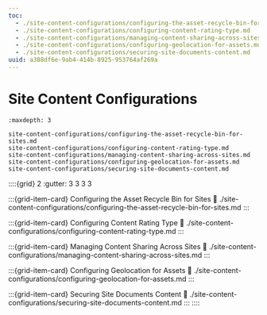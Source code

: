 ```yaml
---
toc:
  - ./site-content-configurations/configuring-the-asset-recycle-bin-for-sites.md
  - ./site-content-configurations/configuring-content-rating-type.md
  - ./site-content-configurations/managing-content-sharing-across-sites.md
  - ./site-content-configurations/configuring-geolocation-for-assets.md
  - ./site-content-configurations/securing-site-documents-content.md
uuid: a388df6e-9ab4-414b-8925-953764af269a
---
```

# Site Content Configurations

```{toctree}
:maxdepth: 3

site-content-configurations/configuring-the-asset-recycle-bin-for-sites.md
site-content-configurations/configuring-content-rating-type.md
site-content-configurations/managing-content-sharing-across-sites.md
site-content-configurations/configuring-geolocation-for-assets.md
site-content-configurations/securing-site-documents-content.md
```

::::{grid} 2
:gutter: 3 3 3 3

:::{grid-item-card} Configuring the Asset Recycle Bin for Sites
:link: ./site-content-configurations/configuring-the-asset-recycle-bin-for-sites.md
:::

:::{grid-item-card} Configuring Content Rating Type
:link: ./site-content-configurations/configuring-content-rating-type.md
:::

:::{grid-item-card} Managing Content Sharing Across Sites
:link: ./site-content-configurations/managing-content-sharing-across-sites.md
:::

:::{grid-item-card} Configuring Geolocation for Assets
:link: ./site-content-configurations/configuring-geolocation-for-assets.md
:::

:::{grid-item-card} Securing Site Documents Content
:link: ./site-content-configurations/securing-site-documents-content.md
:::
::::
